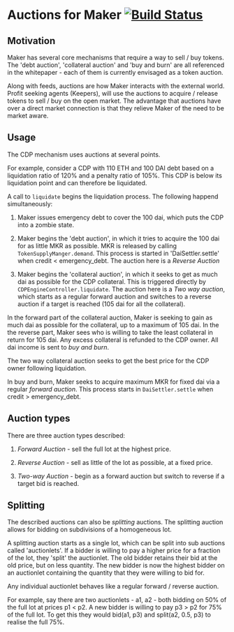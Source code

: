 # Auctions for Maker [![Build Status](https://api.travis-ci.org/rainbeam/token-auction.svg?branch=master)](https://travis-ci.org/rainbeam/token-auction)

## Motivation

Maker has several core mechanisms that require a way to sell / buy
tokens.  The 'debt auction', 'collateral auction' and 'buy and burn'
are all referenced in the whitepaper - each of them is currently
envisaged as a token auction.

Along with feeds, auctions are how Maker interacts with the external
world. Profit seeking agents (Keepers), will use the auctions to
acquire / release tokens to sell / buy on the open market. The
advantage that auctions have over a direct market connection is that
they relieve Maker of the need to be market aware.


## Usage

The CDP mechanism uses auctions at several points.

For example, consider a CDP with 110 ETH and 100 DAI debt based on a
liquidation ratio of 120% and a penalty ratio of 105%. This CDP is
below its liquidation point and can therefore be liquidated.

A call to `liquidate` begins the liquidation process. The
following happend simultaneously:

1. Maker issues emergency debt to cover the 100 dai, which puts the
   CDP into a zombie state.

2. Maker begins the 'debt auction', in which it tries to acquire the
   100 dai for as little MKR as possible. MKR is released by calling 
   `TokenSupplyManger.demand`. This process is started in
   'DaiSettler.settle' when credit < emergency_debt.
   The auction here is a *Reverse Auction*

3. Maker begins the 'collateral auction', in which it seeks to get
   as much dai as possible for the CDP collateral. This is triggered
   directly by `CDPEngineController.liquidate`.
   The auction here is a *Two way auction*, which starts as a
   regular forward auction and switches to a reverse auction if a
   target is reached (105 dai for all the collateral).


In the forward part of the collateral auction, Maker is seeking to
gain as much dai as possible for the collateral, up to a maximum of
105 dai. In the the reverse part, Maker sees who is willing to take
the least collateral in return for 105 dai. Any excess collateral is
refunded to the CDP owner. All dai income is sent to *buy and burn*.

The two way collateral auction seeks to get the best price for the
CDP owner following liquidation.

In buy and burn, Maker seeks to acquire maximum MKR for fixed dai
via a regular *forward auction*. This process starts in
`DaiSettler.settle` when  credit > emergency_debt.


## Auction types

There are three auction types described:

1. *Forward Auction* - sell the full lot at the highest price.

2. *Reverse Auction* - sell as little of the lot as possible, at a
   fixed price.

3. *Two-way Auction* - begin as a forward auction but switch to
   reverse if a target bid is reached.


## Splitting

The described auctions can also be *splitting* auctions. The
splitting auction allows for bidding on subdivisions of a
homogeneous lot.

A splitting auction starts as a single lot, which can be split into
sub auctions called 'auctionlets'. If a bidder is willing to pay a
higher price for a fraction of the lot, they 'split' the auctionlet.
The old bidder retains their bid at the old price, but on less
quantity. The new bidder is now the highest bidder on an auctionlet
containing the quantity that they were willing to bid for.

Any individual auctionlet behaves like a regular forward / reverse
auction.

For example, say there are two auctionlets - a1, a2 - both bidding
on 50% of the full lot at prices p1 < p2. A new bidder is willing to
pay p3 > p2 for 75% of the full lot. To get this they would bid(a1, p3) 
and split(a2, 0.5, p3) to realise the full 75%.
